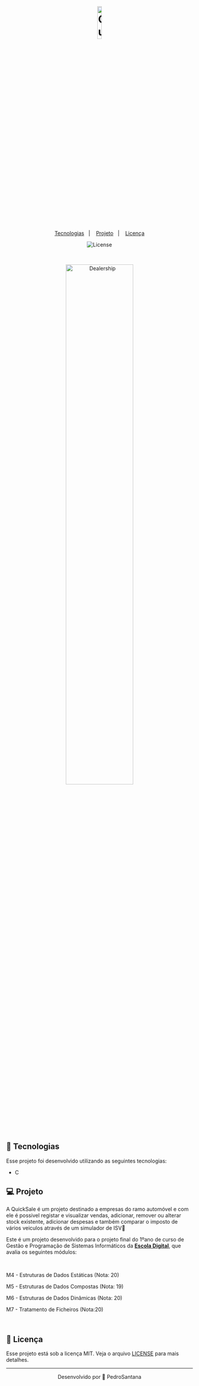 <h1 align="center">
    <img alt="QuickSaleLogo" title="QuickSale" src="https://cdn.discordapp.com/attachments/547492245897478164/796386452014759966/e.png" width="15%" />
</h1>

<p align="center">
  <a href="#rocket-tecnologias">Tecnologias</a>&nbsp;&nbsp;&nbsp;|&nbsp;&nbsp;&nbsp;
  <a href="#-projeto">Projeto</a>&nbsp;&nbsp;&nbsp;|&nbsp;&nbsp;&nbsp;
  <a href="#memo-licença">Licença</a>
</p>

<p align="center">
  <img  src="https://img.shields.io/static/v1?label=license&message=MIT&color=8257E6&labelColor=121214" alt="License">
</p>

<br>

<p align="center">
  <img alt="Dealership" src="https://101content.com/wp-content/uploads/2019/05/BMW-dealership-photography-auto-dealership-360-tour-company-virtual-tours-for-automotive-dealerships.jpg" width="60%">
</p>

## 🚀 Tecnologias

Esse projeto foi desenvolvido utilizando as seguintes tecnologias:

- C

## 💻 Projeto

A QuickSale é um projeto destinado a empresas do ramo automóvel e com ele é possivel registar e visualizar vendas, adicionar, remover ou alterar stock existente, adicionar despesas e também comparar o imposto de vários veiculos através de um simulador de ISV💜 

Este é um projeto desenvolvido para o projeto final do 1ºano de curso de Gestão e Programação de Sistemas Informáticos da **[Escola Digital](https://escoladigital.com/)**, que avalia os seguintes módulos:

<br>
    <p>M4 - Estruturas de Dados Estáticas (Nota: 20)<p>
    <p>M5 - Estruturas de Dados Compostas (Nota: 19)<p>
    <p>M6 - Estruturas de Dados Dinâmicas (Nota: 20)<p>
    <p>M7 - Tratamento de Ficheiros (Nota:20)<p>
<br>

## 📝 Licença

Esse projeto está sob a licença MIT. Veja o arquivo [LICENSE](LICENSE.md) para mais detalhes.

---

<p align="center">Desenvolvido por 💜 PedroSantana</p>
